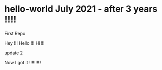 # hello-world July 2021 - after 3 years !!!!
First Repo

Hey !!! Hello !!! Hi !!!

update 2

Now I got it !!!!!!!!!!
